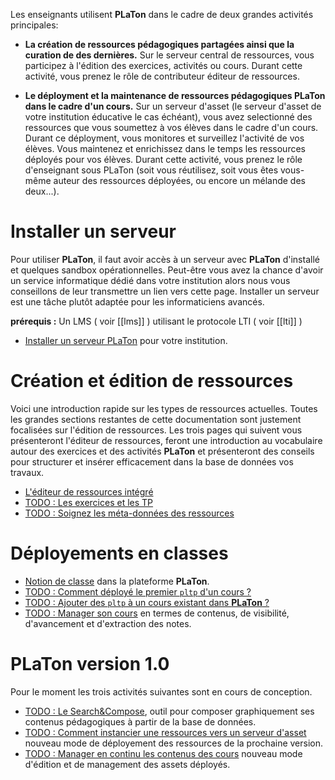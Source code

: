Les enseignants utilisent **PLaTon** dans le cadre de deux grandes activités principales:  


- **La création de ressources pédagogiques partagées ainsi que la curation de des dernières.**
  Sur le serveur central de ressources, vous participez à l'édition des exercices, activités 
  ou cours. Durant cette activité, vous prenez le rôle de contributeur éditeur de ressources.   


- **Le déployment et la maintenance de ressources pédagogiques PLaTon dans le cadre d'un cours.**
  Sur un serveur d'asset (le serveur d'asset de votre institution éducative le cas échéant), 
  vous avez selectionné des ressources que vous soumettez à vos élèves dans le cadre d'un cours.
  Durant ce déployment, vous monitores et surveillez l'activité de vos élèves. Vous maintenez et
  enrichissez dans le temps les ressources déployés pour vos élèves. Durant cette activité, vous
  prenez le rôle d'enseignant sous PLaTon (soit vous réutilisez, soit vous êtes vous-même auteur 
  des ressources déployées, ou encore un mélande des deux...).


# Installer un serveur

Pour utiliser **PLaTon**, il faut avoir accès à un serveur avec **PLaTon** d'installé et 
quelques sandbox opérationnelles. Peut-être vous avez la chance d'avoir un service 
informatique dédié dans votre institution alors nous vous conseillons de leur transmettre
un lien vers cette page. Installer un serveur est une tâche plutôt adaptée pour les 
informaticiens avancés. 

**prérequis :** Un LMS ( voir [[lms]] ) utilisant le protocole LTI ( voir  [[lti]] )

* [Installer un serveur PLaTon](install_platon.md) pour votre institution.


# Création et édition de ressources 

Voici une introduction rapide sur les types de ressources actuelles. Toutes les grandes 
sections restantes de cette documentation sont justement focalisées sur l'édition 
de ressources. Les trois pages qui suivent vous présenteront l'éditeur de ressources,
feront une introduction au vocabulaire autour des exercices et des activités **PLaTon**
et présenteront des conseils pour structurer et insérer efficacement dans la base de 
données vos travaux.

* [L'éditeur de ressources intégré](editor.md) 
* [TODO : Les exercices et les TP]()
* [TODO : Soignez les méta-données des ressources]()


# Déployements en classes

* [Notion de classe](crudclasse.md) dans la plateforme **PLaTon**.
* [TODO : Comment déployé le premier `pltp` d'un cours ?]()
* [TODO : Ajouter des `pltp` à un cours existant dans **PLaTon** ?]()
* [TODO : Manager son cours]() en termes de contenus, de visibilité, d'avancement et d'extraction des notes.


# PLaTon version 1.0

Pour le moment les trois activités suivantes sont en cours de conception. 

* [TODO : Le Search&Compose](), outil pour composer graphiquement ses contenus 
pédagogiques à partir de la base de données.
* [TODO : Comment instancier une ressources vers un serveur d'asset]() nouveau mode
de déployement des ressources de la prochaine version.
* [TODO : Manager en continu les contenus des cours]() nouveau mode d'édition et
de management des assets déployés.

